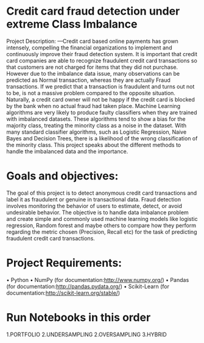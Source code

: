 # Credit card fraud detection under extreme Class Imbalance
Project Description: —Credit card based online payments has grown intensely, compelling the financial organizations to implement and continuously improve their fraud detection system. It is important that credit card companies are able to recognize fraudulent credit card transactions so that customers are not charged for items that they did not purchase. However due to the imbalance data issue, many observations can be predicted as Normal transaction, whereas they are actually Fraud transactions. If we predict that a transaction is fraudulent and turns out not to be, is not a massive problem compared to the opposite situation. Naturally, a credit card owner will not be happy if the credit card is blocked by the bank when no actual fraud had taken place. Machine Learning algorithms are very likely to produce faulty classifiers when they are trained with imbalanced datasets. These algorithms tend to show a bias for the majority class, treating the minority class as a noise in the dataset. With many standard classifier algorithms, such as Logistic Regression, Naive Bayes and Decision Trees, there is a likelihood of the wrong classification of the minority class. This project speaks about the different methods to handle the imbalanced data and the importance.

# Goals and objectives: 
The goal of this project is to detect anonymous credit card transactions and label it as fraudulent or genuine in transactional data. Fraud detection involves monitoring the behavior of users to estimate, detect, or avoid undesirable behavior. The objective is to handle data imbalance problem and create simple and commonly used machine learning models like logistic regression, Random forest and maybe others to compare how they perform regarding the metric chosen (Precision, Recall etc) for the task of predicting fraudulent credit card transactions.
# Project Requirements: 
•	Python 
•	NumPy (for documentation:http://www.numpy.org/)
•	Pandas (for documentation:http://pandas.pydata.org/)
•	Scikit-Learn (for documentation:http://scikit-learn.org/stable/)

# Run Notebooks in this order

1.PORTFOLIO 
2.UNDERSAMPLING
2.OVERSAMPLING 
3.HYBRID
